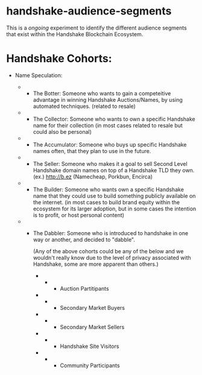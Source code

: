 # handshake-audience-segments
This is a *ongoing* experiment to identify the different audience segments that exist within the Handshake Blockchain Ecosystem.


# Handshake Cohorts:

- Name Speculation:

 
    - - The Botter: Someone who wants to gain a competeitive advantage in winning Handshake Auctions/Names, by using automated techniques. (related to resale)

    - - The Collector: Someone who wants to own a specific Handshake name for their collection (in most cases related to resale but could also be personal)

    - - The Accumulator: Someone who buys up specific Handshake names often, that they plan to use in the future.

    - - The Seller: Someone who makes it a goal to sell Second Level Handshake domain names on top of a Handshake TLD they own. 
         (ex.) http://b.ez (Namecheap, Porkbun, Encirca)

    - - The Builder: Someone who wants own a specific Handshake name that they could use to build something publicly available on the internet. 
         (in most cases to build brand equity within the ecosystem for its larger adoption, but in some cases the intention is to profit, or host personal content)

    - - The Dabbler: Someone who is introduced to handshake in one way or another, and decided to "dabble". 

        
         (Any of the above cohorts could be any of the below and we wouldn't really know due to the level of privacy associated with Handshake, some are more apparent than others.)

          - - - Auction Partitipants
          
          - - - Secondary Market Buyers

          - - - Secondary Market Sellers

          - - - Handshake Site Visitors
         
          - - - Community Participants
          
